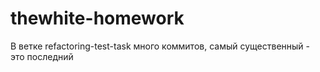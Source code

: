 # thewhite-homework
В ветке refactoring-test-task много коммитов, самый существенный - это последний
